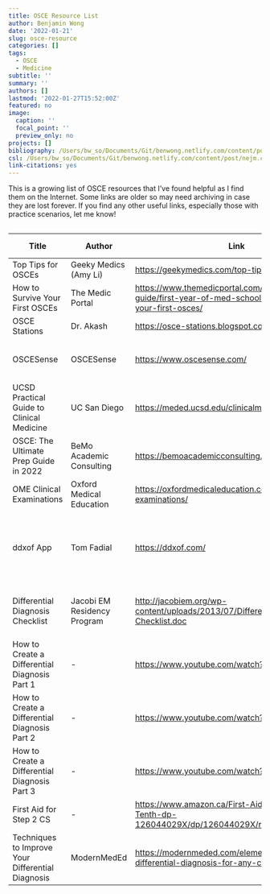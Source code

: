 ```yaml
---
title: OSCE Resource List
author: Benjamin Wong
date: '2022-01-21'
slug: osce-resource
categories: []
tags:
  - OSCE
  - Medicine
subtitle: ''
summary: ''
authors: []
lastmod: '2022-01-27T15:52:00Z'
featured: no
image:
  caption: ''
  focal_point: ''
  preview_only: no
projects: []
bibliography: /Users/bw_so/Documents/Git/benwong.netlify.com/content/post/citations.bib
csl: /Users/bw_so/Documents/Git/benwong.netlify.com/content/post/nejm.csl 
link-citations: yes
---
```


This is a growing list of OSCE resources that I’ve found helpful as I find them on the Internet. Some links are older so may need archiving in case they are lost forever.
If you find any other useful links, especially those with practice scenarios, let me know!

<div id="pcwunhdwdh" style="overflow-x:auto;overflow-y:auto;width:auto;height:auto;">
<style>html {
  font-family: -apple-system, BlinkMacSystemFont, 'Segoe UI', Roboto, Oxygen, Ubuntu, Cantarell, 'Helvetica Neue', 'Fira Sans', 'Droid Sans', Arial, sans-serif;
}

#pcwunhdwdh .gt_table {
  display: table;
  border-collapse: collapse;
  margin-left: auto;
  margin-right: auto;
  color: #333333;
  font-size: 16px;
  font-weight: normal;
  font-style: normal;
  background-color: #FFFFFF;
  width: auto;
  border-top-style: solid;
  border-top-width: 2px;
  border-top-color: #A8A8A8;
  border-right-style: none;
  border-right-width: 2px;
  border-right-color: #D3D3D3;
  border-bottom-style: solid;
  border-bottom-width: 2px;
  border-bottom-color: #A8A8A8;
  border-left-style: none;
  border-left-width: 2px;
  border-left-color: #D3D3D3;
}

#pcwunhdwdh .gt_heading {
  background-color: #FFFFFF;
  text-align: center;
  border-bottom-color: #FFFFFF;
  border-left-style: none;
  border-left-width: 1px;
  border-left-color: #D3D3D3;
  border-right-style: none;
  border-right-width: 1px;
  border-right-color: #D3D3D3;
}

#pcwunhdwdh .gt_title {
  color: #333333;
  font-size: 125%;
  font-weight: initial;
  padding-top: 4px;
  padding-bottom: 4px;
  border-bottom-color: #FFFFFF;
  border-bottom-width: 0;
}

#pcwunhdwdh .gt_subtitle {
  color: #333333;
  font-size: 85%;
  font-weight: initial;
  padding-top: 0;
  padding-bottom: 6px;
  border-top-color: #FFFFFF;
  border-top-width: 0;
}

#pcwunhdwdh .gt_bottom_border {
  border-bottom-style: solid;
  border-bottom-width: 2px;
  border-bottom-color: #D3D3D3;
}

#pcwunhdwdh .gt_col_headings {
  border-top-style: solid;
  border-top-width: 2px;
  border-top-color: #D3D3D3;
  border-bottom-style: solid;
  border-bottom-width: 2px;
  border-bottom-color: #D3D3D3;
  border-left-style: none;
  border-left-width: 1px;
  border-left-color: #D3D3D3;
  border-right-style: none;
  border-right-width: 1px;
  border-right-color: #D3D3D3;
}

#pcwunhdwdh .gt_col_heading {
  color: #333333;
  background-color: #FFFFFF;
  font-size: 100%;
  font-weight: normal;
  text-transform: inherit;
  border-left-style: none;
  border-left-width: 1px;
  border-left-color: #D3D3D3;
  border-right-style: none;
  border-right-width: 1px;
  border-right-color: #D3D3D3;
  vertical-align: bottom;
  padding-top: 5px;
  padding-bottom: 6px;
  padding-left: 5px;
  padding-right: 5px;
  overflow-x: hidden;
}

#pcwunhdwdh .gt_column_spanner_outer {
  color: #333333;
  background-color: #FFFFFF;
  font-size: 100%;
  font-weight: normal;
  text-transform: inherit;
  padding-top: 0;
  padding-bottom: 0;
  padding-left: 4px;
  padding-right: 4px;
}

#pcwunhdwdh .gt_column_spanner_outer:first-child {
  padding-left: 0;
}

#pcwunhdwdh .gt_column_spanner_outer:last-child {
  padding-right: 0;
}

#pcwunhdwdh .gt_column_spanner {
  border-bottom-style: solid;
  border-bottom-width: 2px;
  border-bottom-color: #D3D3D3;
  vertical-align: bottom;
  padding-top: 5px;
  padding-bottom: 5px;
  overflow-x: hidden;
  display: inline-block;
  width: 100%;
}

#pcwunhdwdh .gt_group_heading {
  padding: 8px;
  color: #333333;
  background-color: #FFFFFF;
  font-size: 100%;
  font-weight: initial;
  text-transform: inherit;
  border-top-style: solid;
  border-top-width: 2px;
  border-top-color: #D3D3D3;
  border-bottom-style: solid;
  border-bottom-width: 2px;
  border-bottom-color: #D3D3D3;
  border-left-style: none;
  border-left-width: 1px;
  border-left-color: #D3D3D3;
  border-right-style: none;
  border-right-width: 1px;
  border-right-color: #D3D3D3;
  vertical-align: middle;
}

#pcwunhdwdh .gt_empty_group_heading {
  padding: 0.5px;
  color: #333333;
  background-color: #FFFFFF;
  font-size: 100%;
  font-weight: initial;
  border-top-style: solid;
  border-top-width: 2px;
  border-top-color: #D3D3D3;
  border-bottom-style: solid;
  border-bottom-width: 2px;
  border-bottom-color: #D3D3D3;
  vertical-align: middle;
}

#pcwunhdwdh .gt_from_md > :first-child {
  margin-top: 0;
}

#pcwunhdwdh .gt_from_md > :last-child {
  margin-bottom: 0;
}

#pcwunhdwdh .gt_row {
  padding-top: 8px;
  padding-bottom: 8px;
  padding-left: 5px;
  padding-right: 5px;
  margin: 10px;
  border-top-style: solid;
  border-top-width: 1px;
  border-top-color: #D3D3D3;
  border-left-style: none;
  border-left-width: 1px;
  border-left-color: #D3D3D3;
  border-right-style: none;
  border-right-width: 1px;
  border-right-color: #D3D3D3;
  vertical-align: middle;
  overflow-x: hidden;
}

#pcwunhdwdh .gt_stub {
  color: #333333;
  background-color: #FFFFFF;
  font-size: 100%;
  font-weight: initial;
  text-transform: inherit;
  border-right-style: solid;
  border-right-width: 2px;
  border-right-color: #D3D3D3;
  padding-left: 12px;
}

#pcwunhdwdh .gt_summary_row {
  color: #333333;
  background-color: #FFFFFF;
  text-transform: inherit;
  padding-top: 8px;
  padding-bottom: 8px;
  padding-left: 5px;
  padding-right: 5px;
}

#pcwunhdwdh .gt_first_summary_row {
  padding-top: 8px;
  padding-bottom: 8px;
  padding-left: 5px;
  padding-right: 5px;
  border-top-style: solid;
  border-top-width: 2px;
  border-top-color: #D3D3D3;
}

#pcwunhdwdh .gt_grand_summary_row {
  color: #333333;
  background-color: #FFFFFF;
  text-transform: inherit;
  padding-top: 8px;
  padding-bottom: 8px;
  padding-left: 5px;
  padding-right: 5px;
}

#pcwunhdwdh .gt_first_grand_summary_row {
  padding-top: 8px;
  padding-bottom: 8px;
  padding-left: 5px;
  padding-right: 5px;
  border-top-style: double;
  border-top-width: 6px;
  border-top-color: #D3D3D3;
}

#pcwunhdwdh .gt_striped {
  background-color: rgba(128, 128, 128, 0.05);
}

#pcwunhdwdh .gt_table_body {
  border-top-style: solid;
  border-top-width: 2px;
  border-top-color: #D3D3D3;
  border-bottom-style: solid;
  border-bottom-width: 2px;
  border-bottom-color: #D3D3D3;
}

#pcwunhdwdh .gt_footnotes {
  color: #333333;
  background-color: #FFFFFF;
  border-bottom-style: none;
  border-bottom-width: 2px;
  border-bottom-color: #D3D3D3;
  border-left-style: none;
  border-left-width: 2px;
  border-left-color: #D3D3D3;
  border-right-style: none;
  border-right-width: 2px;
  border-right-color: #D3D3D3;
}

#pcwunhdwdh .gt_footnote {
  margin: 0px;
  font-size: 90%;
  padding: 4px;
}

#pcwunhdwdh .gt_sourcenotes {
  color: #333333;
  background-color: #FFFFFF;
  border-bottom-style: none;
  border-bottom-width: 2px;
  border-bottom-color: #D3D3D3;
  border-left-style: none;
  border-left-width: 2px;
  border-left-color: #D3D3D3;
  border-right-style: none;
  border-right-width: 2px;
  border-right-color: #D3D3D3;
}

#pcwunhdwdh .gt_sourcenote {
  font-size: 90%;
  padding: 4px;
}

#pcwunhdwdh .gt_left {
  text-align: left;
}

#pcwunhdwdh .gt_center {
  text-align: center;
}

#pcwunhdwdh .gt_right {
  text-align: right;
  font-variant-numeric: tabular-nums;
}

#pcwunhdwdh .gt_font_normal {
  font-weight: normal;
}

#pcwunhdwdh .gt_font_bold {
  font-weight: bold;
}

#pcwunhdwdh .gt_font_italic {
  font-style: italic;
}

#pcwunhdwdh .gt_super {
  font-size: 65%;
}

#pcwunhdwdh .gt_footnote_marks {
  font-style: italic;
  font-weight: normal;
  font-size: 65%;
}
</style>
<table class="gt_table">
  
  <thead class="gt_col_headings">
    <tr>
      <th class="gt_col_heading gt_columns_bottom_border gt_left" rowspan="1" colspan="1">Title</th>
      <th class="gt_col_heading gt_columns_bottom_border gt_left" rowspan="1" colspan="1">Author</th>
      <th class="gt_col_heading gt_columns_bottom_border gt_center" rowspan="1" colspan="1">Link</th>
      <th class="gt_col_heading gt_columns_bottom_border gt_left" rowspan="1" colspan="1">Notes</th>
      <th class="gt_col_heading gt_columns_bottom_border gt_left" rowspan="1" colspan="1">Date Added</th>
      <th class="gt_col_heading gt_columns_bottom_border gt_center" rowspan="1" colspan="1">Archived?</th>
      <th class="gt_col_heading gt_columns_bottom_border gt_left" rowspan="1" colspan="1">Date Archived</th>
    </tr>
  </thead>
  <tbody class="gt_table_body">
    <tr><td class="gt_row gt_left">Top Tips for OSCEs</td>
<td class="gt_row gt_left">Geeky Medics (Amy Li)</td>
<td class="gt_row gt_center"><a href = "https://geekymedics.com/top-tips-for-osces/">https://geekymedics.com/top-tips-for-osces/</a></td>
<td class="gt_row gt_left">-</td>
<td class="gt_row gt_left">2022-01-21</td>
<td class="gt_row gt_center">-</td>
<td class="gt_row gt_left">-</td></tr>
    <tr><td class="gt_row gt_left">How to Survive Your First OSCEs</td>
<td class="gt_row gt_left">The Medic Portal</td>
<td class="gt_row gt_center"><a href = "https://www.themedicportal.com/application-guide/first-year-of-med-school/how-to-survive-your-first-osces/">https://www.themedicportal.com/application-guide/first-year-of-med-school/how-to-survive-your-first-osces/</a></td>
<td class="gt_row gt_left">-</td>
<td class="gt_row gt_left">2022-01-21</td>
<td class="gt_row gt_center">-</td>
<td class="gt_row gt_left">-</td></tr>
    <tr><td class="gt_row gt_left">OSCE Stations</td>
<td class="gt_row gt_left">Dr. Akash</td>
<td class="gt_row gt_center"><a href = "https://osce-stations.blogspot.com/">https://osce-stations.blogspot.com/</a></td>
<td class="gt_row gt_left">Nice practice scenarios.</td>
<td class="gt_row gt_left">2022-01-21</td>
<td class="gt_row gt_center"><a href = "https://web.archive.org/web/20220122114820/https://osce-stations.blogspot.com/">Yes!</a></td>
<td class="gt_row gt_left">2022-01-22</td></tr>
    <tr><td class="gt_row gt_left">OSCESense</td>
<td class="gt_row gt_left">OSCESense</td>
<td class="gt_row gt_center"><a href = "https://www.oscesense.com/">https://www.oscesense.com/</a></td>
<td class="gt_row gt_left">Useful but new website so not much content yet.</td>
<td class="gt_row gt_left">2022-01-21</td>
<td class="gt_row gt_center">-</td>
<td class="gt_row gt_left">-</td></tr>
    <tr><td class="gt_row gt_left">UCSD Practical Guide to Clinical Medicine</td>
<td class="gt_row gt_left">UC San Diego</td>
<td class="gt_row gt_center"><a href = "https://meded.ucsd.edu/clinicalmed/introduction.html">https://meded.ucsd.edu/clinicalmed/introduction.html</a></td>
<td class="gt_row gt_left">An essential(!) resource</td>
<td class="gt_row gt_left">2022-01-22</td>
<td class="gt_row gt_center">-</td>
<td class="gt_row gt_left">-</td></tr>
    <tr><td class="gt_row gt_left">OSCE: The Ultimate Prep Guide in 2022</td>
<td class="gt_row gt_left">BeMo Academic Consulting</td>
<td class="gt_row gt_center"><a href = "https://bemoacademicconsulting.com/blog/osce">https://bemoacademicconsulting.com/blog/osce</a></td>
<td class="gt_row gt_left">-</td>
<td class="gt_row gt_left">2022-01-22</td>
<td class="gt_row gt_center">-</td>
<td class="gt_row gt_left">-</td></tr>
    <tr><td class="gt_row gt_left">OME Clinical Examinations</td>
<td class="gt_row gt_left">Oxford Medical Education</td>
<td class="gt_row gt_center"><a href = "https://oxfordmedicaleducation.com/clinical-examinations/">https://oxfordmedicaleducation.com/clinical-examinations/</a></td>
<td class="gt_row gt_left">-</td>
<td class="gt_row gt_left">2022-01-22</td>
<td class="gt_row gt_center">-</td>
<td class="gt_row gt_left">-</td></tr>
    <tr><td class="gt_row gt_left">ddxof App</td>
<td class="gt_row gt_left">Tom Fadial</td>
<td class="gt_row gt_center"><a href = "https://ddxof.com/">https://ddxof.com/</a></td>
<td class="gt_row gt_left">A library of clinical decision support algorithms for emergency physicians</td>
<td class="gt_row gt_left">2022-01-26</td>
<td class="gt_row gt_center">-</td>
<td class="gt_row gt_left">-</td></tr>
    <tr><td class="gt_row gt_left">Differential Diagnosis Checklist</td>
<td class="gt_row gt_left">Jacobi EM Residency Program</td>
<td class="gt_row gt_center"><a href = "http://jacobiem.org/wp-content/uploads/2013/07/Differential-Diagnosis-Checklist.doc">http://jacobiem.org/wp-content/uploads/2013/07/Differential-Diagnosis-Checklist.doc</a></td>
<td class="gt_row gt_left">Link points to a downloadable Word document</td>
<td class="gt_row gt_left">2022-01-27</td>
<td class="gt_row gt_center">-</td>
<td class="gt_row gt_left">-</td></tr>
    <tr><td class="gt_row gt_left">How to Create a Differential Diagnosis Part 1</td>
<td class="gt_row gt_left">-</td>
<td class="gt_row gt_center"><a href = "https://www.youtube.com/watch?v=qKrLPY_8Cyk">https://www.youtube.com/watch?v=qKrLPY_8Cyk</a></td>
<td class="gt_row gt_left">-</td>
<td class="gt_row gt_left">2022-01-27</td>
<td class="gt_row gt_center">-</td>
<td class="gt_row gt_left">-</td></tr>
    <tr><td class="gt_row gt_left">How to Create a Differential Diagnosis Part 2</td>
<td class="gt_row gt_left">-</td>
<td class="gt_row gt_center"><a href = "https://www.youtube.com/watch?v=iEbonwYPNVk">https://www.youtube.com/watch?v=iEbonwYPNVk</a></td>
<td class="gt_row gt_left">-</td>
<td class="gt_row gt_left">2022-01-27</td>
<td class="gt_row gt_center">-</td>
<td class="gt_row gt_left">-</td></tr>
    <tr><td class="gt_row gt_left">How to Create a Differential Diagnosis Part 3</td>
<td class="gt_row gt_left">-</td>
<td class="gt_row gt_center"><a href = "https://www.youtube.com/watch?v=n48zY7GLqc0">https://www.youtube.com/watch?v=n48zY7GLqc0</a></td>
<td class="gt_row gt_left">-</td>
<td class="gt_row gt_left">2022-01-27</td>
<td class="gt_row gt_center">-</td>
<td class="gt_row gt_left">-</td></tr>
    <tr><td class="gt_row gt_left">First Aid for Step 2 CS</td>
<td class="gt_row gt_left">-</td>
<td class="gt_row gt_center"><a href = "https://www.amazon.ca/First-Aid-USMLE-Step-Tenth-dp-126044029X/dp/126044029X/ref=dp_ob_title_bk">https://www.amazon.ca/First-Aid-USMLE-Step-Tenth-dp-126044029X/dp/126044029X/ref=dp_ob_title_bk</a></td>
<td class="gt_row gt_left">-</td>
<td class="gt_row gt_left">2022-01-27</td>
<td class="gt_row gt_center">-</td>
<td class="gt_row gt_left">-</td></tr>
    <tr><td class="gt_row gt_left">Techniques to Improve Your Differential Diagnosis</td>
<td class="gt_row gt_left">ModernMedEd</td>
<td class="gt_row gt_center"><a href = "https://modernmeded.com/elements-of-a-good-differential-diagnosis-for-any-condition/">https://modernmeded.com/elements-of-a-good-differential-diagnosis-for-any-condition/</a></td>
<td class="gt_row gt_left">-</td>
<td class="gt_row gt_left">2022-01-27</td>
<td class="gt_row gt_center">-</td>
<td class="gt_row gt_left">-</td></tr>
  </tbody>
  
  
</table>
</div>
